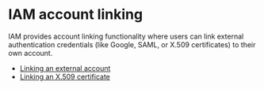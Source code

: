 # IAM account linking 

IAM provides account linking functionality where users can link external
authentication credentials (like Google, SAML, or X.509 certificates) to their
own account.

- [Linking an external account](./ext.md)
- [Linking an X.509 certificate](./X509.md)

